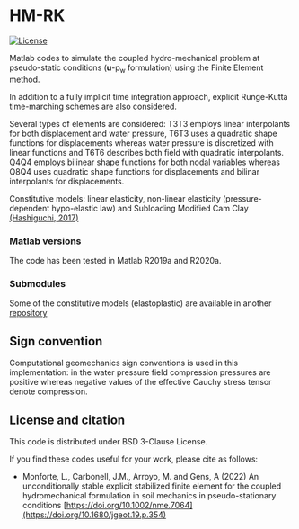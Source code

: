 # HM-RK

 [![License][license-image]][license]
 
 [license-image]: https://img.shields.io/badge/license-BSD-green.svg?style=flat
[license]: https://github.com/lluis-mv/HM-RK/blob/main/LICENSE

Matlab codes to simulate the coupled hydro-mechanical problem at pseudo-static conditions (**u**-p<sub>w</sub> formulation) using the Finite Element method. 

In addition to a fully implicit time integration approach, explicit Runge-Kutta time-marching schemes are also considered.


Several types of elements are considered: T3T3 employs linear interpolants for both displacement and water pressure, T6T3 uses a quadratic shape functions for displacements whereas water pressure is discretized with linear functions and T6T6 describes both field with quadratic interpolants. Q4Q4 employs bilinear shape functions for both nodal variables whereas Q8Q4 uses quadratic shape functions for displacements and bilinar interpolants for displacements. 

Constitutive models: linear elasticity, non-linear elasticity (pressure-dependent hypo-elastic law) and Subloading Modified Cam Clay [(Hashiguchi, 2017)](https://doi.org/10.1007/978-3-319-48821-9)

### Matlab versions

The code has been tested in Matlab R2019a and R2020a.

### Submodules

Some of the constitutive models (elastoplastic) are available in another [repository](https://github.com/lluis-mv/ExplicitStressIntegration)

## Sign convention
Computational geomechanics sign conventions is used in this implementation: in the water pressure field compression pressures are positive whereas negative values of the effective Cauchy stress tensor denote compression.


## License and citation

This code is distributed under BSD 3-Clause License. 


If you find these codes useful for your work, please cite as follows:
- Monforte, L., Carbonell, J.M., Arroyo, M. and Gens, A (2022) An unconditionally stable explicit stabilized finite element for the coupled hydromechanical formulation in soil mechanics in pseudo-stationary conditions [https://doi.org/10.1002/nme.7064](https://doi.org/10.1680/jgeot.19.p.354)
